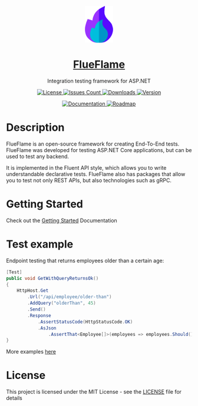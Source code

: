 <p align="center"><a href="https://github.com/ISBronny/FlueFlame"><img src="https://raw.githubusercontent.com/ISBronny/FlueFlame/master/img/FlueFlameLogo.png" alt="logo" height="100"/></a></p>
<h1 align="center"><a href="https://isbronny.github.io/FlueFlame">FlueFlame</a></h1>
<p align="center">Integration testing framework for ASP.NET</p>

<p align="center">
  <a href="https://github.com/ISBronny/FlueFlame/blob/master/LICENSE">
    <img src="https://img.shields.io/github/license/ISBronny/FlueFlame?style=for-the-badge" alt="License" />
  </a>  
  <a href="https://github.com/ISBronny/FlueFlame/issues">
    <img src="https://img.shields.io/github/issues/ISBronny/FlueFlame?style=for-the-badge" alt="Issues Count" />
  </a>  
  <a href="https://www.nuget.org/packages/FlueFlame.Core/">
    <img src="https://img.shields.io/nuget/dt/FlueFlame.Core?style=for-the-badge" alt="Downloads" />
  </a>
  <a href="https://www.nuget.org/packages/FlueFlame.Core/">
    <img src="https://img.shields.io/nuget/v/FlueFlame.Core?style=for-the-badge" alt="Version" />
  </a>

</p>

<p align="center">
  <a href="https://isbronny.github.io/FlueFlame/">
    <img src="https://img.shields.io/badge/DOCUMENTATION-blueviolet?style=for-the-badge" alt="Documentation" />
  </a>
  <a href="https://github.com/users/ISBronny/projects/4/views/1">
    <img src="https://img.shields.io/badge/ROADMAP-blueviolet?style=for-the-badge" alt="Roadmap" />
  </a>  
</p>

# Description

FlueFlame is an open-source framework for creating End-To-End tests. FlueFlame was developed for testing ASP.NET Core applications, but can be used to test any backend.

It is implemented in the Fluent API style, which allows you to write understandable declarative tests. FlueFlame also has packages that allow you to test not only REST APIs, but also technologies such as gRPC.

# Getting Started

Check out the [Getting Started](https://isbronny.github.io/FlueFlame/introduction/getting-started) Documentation

# Test example

Endpoint testing that returns employees older than a certain age:

```csharp
[Test]
public void GetWithQueryReturnsOk()
{
    HttpHost.Get
        .Url("/api/employee/older-than")
        .AddQuery("olderThan", 45)
        .Send()
        .Response
            .AssertStatusCode(HttpStatusCode.OK)
            .AsJson
                .AssertThat<Employee[]>(employees => employees.Should().NotContain(x=>x.Age<45));
}

```
More examples [here](https://github.com/ISBronny/FlueFlame/tree/master/src/Examples.Tests.Api)


# License

This project is licensed under the MIT License - see the [LICENSE](LICENSE) file for details
